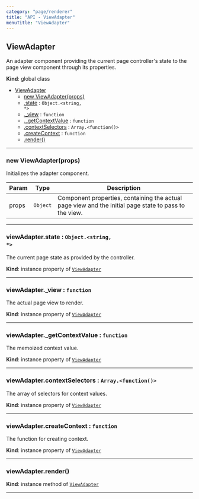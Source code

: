 ```yaml
---
category: "page/renderer"
title: "API - ViewAdapter"
menuTitle: "ViewAdapter"
---
```


## ViewAdapter&nbsp;<a name="ViewAdapter" href="https://github.com/seznam/ima/blob/v17.7.5/packages/core/src/page/renderer/ViewAdapter.js#L32" target="_blank"><span class="icon"><i class="fas fa-external-link-alt fa-xs"></i></span></a>
An adapter component providing the current page controller's state to the
page view component through its properties.

**Kind**: global class  

* [ViewAdapter](#ViewAdapter)
    * [new ViewAdapter(props)](#new_ViewAdapter_new)
    * [.state](#ViewAdapter+state) : <code>Object.&lt;string, \*&gt;</code>
    * [._view](#ViewAdapter+_view) : <code>function</code>
    * [._getContextValue](#ViewAdapter+_getContextValue) : <code>function</code>
    * [.contextSelectors](#ViewAdapter+contextSelectors) : <code>Array.&lt;function()&gt;</code>
    * [.createContext](#ViewAdapter+createContext) : <code>function</code>
    * [.render()](#ViewAdapter+render)


* * *

### new ViewAdapter(props)&nbsp;<a name="new_ViewAdapter_new"></a>
Initializes the adapter component.


| Param | Type | Description |
| --- | --- | --- |
| props | <code>Object</code> | Component properties, containing the actual page view        and the initial page state to pass to the view. |


* * *

### viewAdapter.state : <code>Object.&lt;string, \*&gt;</code>&nbsp;<a name="ViewAdapter+state" href="https://github.com/seznam/ima/blob/v17.7.5/packages/core/src/page/renderer/ViewAdapter.js#L40" target="_blank"><span class="icon"><i class="fas fa-external-link-alt fa-xs"></i></span></a>
The current page state as provided by the controller.

**Kind**: instance property of [<code>ViewAdapter</code>](#ViewAdapter)  

* * *

### viewAdapter.\_view : <code>function</code>&nbsp;<a name="ViewAdapter+_view" href="https://github.com/seznam/ima/blob/v17.7.5/packages/core/src/page/renderer/ViewAdapter.js#L47" target="_blank"><span class="icon"><i class="fas fa-external-link-alt fa-xs"></i></span></a>
The actual page view to render.

**Kind**: instance property of [<code>ViewAdapter</code>](#ViewAdapter)  

* * *

### viewAdapter.\_getContextValue : <code>function</code>&nbsp;<a name="ViewAdapter+_getContextValue" href="https://github.com/seznam/ima/blob/v17.7.5/packages/core/src/page/renderer/ViewAdapter.js#L54" target="_blank"><span class="icon"><i class="fas fa-external-link-alt fa-xs"></i></span></a>
The memoized context value.

**Kind**: instance property of [<code>ViewAdapter</code>](#ViewAdapter)  

* * *

### viewAdapter.contextSelectors : <code>Array.&lt;function()&gt;</code>&nbsp;<a name="ViewAdapter+contextSelectors" href="https://github.com/seznam/ima/blob/v17.7.5/packages/core/src/page/renderer/ViewAdapter.js#L63" target="_blank"><span class="icon"><i class="fas fa-external-link-alt fa-xs"></i></span></a>
The array of selectors for context values.

**Kind**: instance property of [<code>ViewAdapter</code>](#ViewAdapter)  

* * *

### viewAdapter.createContext : <code>function</code>&nbsp;<a name="ViewAdapter+createContext" href="https://github.com/seznam/ima/blob/v17.7.5/packages/core/src/page/renderer/ViewAdapter.js#L70" target="_blank"><span class="icon"><i class="fas fa-external-link-alt fa-xs"></i></span></a>
The function for creating context.

**Kind**: instance property of [<code>ViewAdapter</code>](#ViewAdapter)  

* * *

### viewAdapter.render()&nbsp;<a name="ViewAdapter+render" href="https://github.com/seznam/ima/blob/v17.7.5/packages/core/src/page/renderer/ViewAdapter.js#L86" target="_blank"><span class="icon"><i class="fas fa-external-link-alt fa-xs"></i></span></a>
**Kind**: instance method of [<code>ViewAdapter</code>](#ViewAdapter)  

* * *

